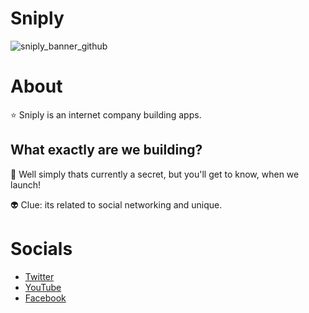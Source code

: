 # Sniply

![sniply_banner_github](https://user-images.githubusercontent.com/92243459/202886139-2e349ccc-44cd-40b3-bbe8-10dd297c31ab.png)

# About

⭐ Sniply is an internet company building apps.

## What exactly are we building?

🚀 Well simply thats currently a secret, but you'll get to know, when we launch!

👽 Clue: its related to social networking and unique.

# Socials

- [Twitter](https://twitter.com/SniplyOfficial)
- [YouTube](https://www.youtube.com/@sniplyOfficial)
- [Facebook](https://www.facebook.com/SniplyOfficial)
